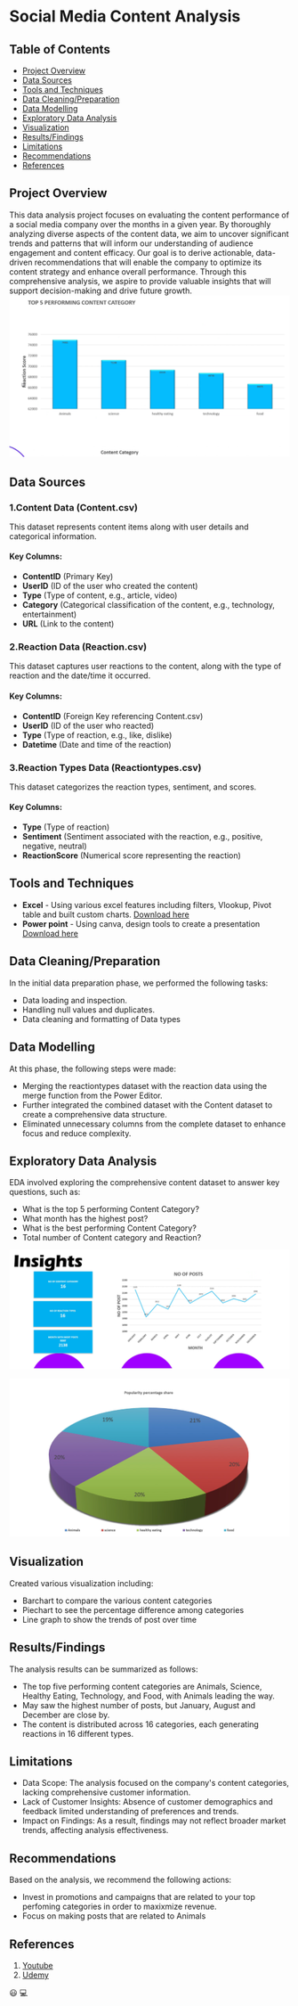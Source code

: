 # Social Media Content Analysis

## Table of Contents
- [Project Overview](#project-overview)
- [Data Sources](#data-sources)
- [Tools and Techniques](#tools-and-techniques)
- [Data Cleaning/Preparation](#data-cleaningpreparation)
- [Data Modelling](#data-modelling)
- [Exploratory Data Analysis](#exploratory-data-analysis)
- [Visualization](#visualization)
- [Results/Findings](#resultsfindings)
- [Limitations](#limitations)
- [Recommendations](#recommendations)
- [References](#references)


## Project Overview

This data analysis project focuses on evaluating the content performance of a social media company over the months in a given year. By thoroughly analyzing diverse aspects of the content data, we aim to uncover significant trends and patterns that will inform our understanding of audience engagement and content efficacy. Our goal is to derive actionable, data-driven recommendations that will enable the company to optimize its content strategy and enhance overall performance. Through this comprehensive analysis, we aspire to provide valuable insights that will support decision-making and drive future growth.
![bar plot](https://github.com/Estar27/Data_Analytics_and_Visualization_Project/blob/main/Bar_plot.png?raw=true)

## Data Sources
### 1.Content Data (Content.csv)
This dataset represents content items along with user details and categorical information.
#### Key Columns:
- **ContentID** (Primary Key)
- **UserID** (ID of the user who created the content)
- **Type** (Type of content, e.g., article, video)
- **Category** (Categorical classification of the content, e.g., technology, entertainment)
- **URL** (Link to the content)

### 2.Reaction Data (Reaction.csv)
This dataset captures user reactions to the content, along with the type of reaction and the date/time it 
occurred.
#### Key Columns:
- **ContentID** (Foreign Key referencing Content.csv)
- **UserID** (ID of the user who reacted)
- **Type** (Type of reaction, e.g., like, dislike)
- **Datetime** (Date and time of the reaction)

### 3.Reaction Types Data (Reactiontypes.csv)
This dataset categorizes the reaction types, sentiment, and scores.
#### Key Columns:
- **Type** (Type of reaction)
- **Sentiment** (Sentiment associated with the reaction, e.g., positive, negative, neutral)
- **ReactionScore** (Numerical score representing the reaction)

## Tools and Techniques
- **Excel** - Using various excel features including filters, Vlookup, Pivot table and built custom charts. [Download here](https://microsoft.com)
- **Power point** - Using canva, design tools to create a presentation [Download here](https://microsoft.com)

## Data Cleaning/Preparation
In the initial data preparation phase, we performed the following tasks:
- Data loading and inspection.
- Handling null values and duplicates.
- Data cleaning and formatting of Data types

## Data Modelling
At this phase, the following steps were made:
- Merging the reactiontypes dataset with the reaction data using the merge function from the Power Editor.
-  Further integrated the combined dataset with the Content dataset to create a comprehensive data structure.
- Eliminated unnecessary columns from the complete dataset to enhance focus and reduce complexity.

## Exploratory Data Analysis
EDA involved exploring the comprehensive content dataset to answer key questions, such as:
- What is the top 5 performing Content Category?
- What month has the highest post?
- What is the best performing Content Category?
- Total number of Content category and Reaction?

![Line graph](https://github.com/Estar27/Data_Analytics_and_Visualization_Project/blob/main/Line_graph%20and%20Cards.png?raw=true)

![Pie chart](https://github.com/Estar27/Data_Analytics_and_Visualization_Project/blob/main/Pie_chart.png?raw=true)

## Visualization
Created various visualization including:
- Barchart to compare the various content categories
- Piechart to see the percentage difference among categories
- Line graph to show the trends of post over time

## Results/Findings
The analysis results can be summarized as follows:
- The top five performing content categories are Animals, Science, Healthy Eating, Technology, and Food, with Animals leading the way.
-  May saw the highest number of posts, but January, August and December are close by.
- The content is distributed across 16 categories, each generating reactions in 16 different types.

## Limitations 
- Data Scope: The analysis focused on the company's content categories, lacking comprehensive customer information.
- Lack of Customer Insights: Absence of customer demographics and feedback limited understanding of preferences and trends.
- Impact on Findings: As a result, findings may not reflect broader market trends, affecting analysis effectiveness.

## Recommendations
Based on the analysis, we recommend the following actions:
- Invest in promotions and campaigns that are related to your top perfoming categories in order to maxixmize revenue.
- Focus on making posts that are related to Animals 

## References

1. [Youtube](https://www.youtube.com/watch?v=aUMEx4in2iU)
2. [Udemy](https://www.udemy.com/course/dataanalysiswithexcelandpbi/learn/lecture/39816494?start=0#content)

😃 💻 
